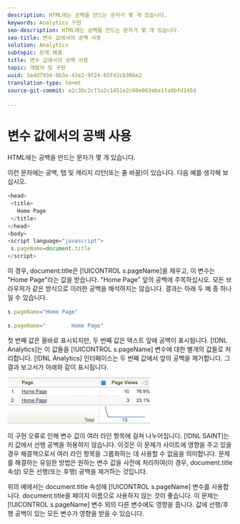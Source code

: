 ```yaml
---
description: HTML에는 공백을 만드는 문자가 몇 개 있습니다.
keywords: Analytics 구현
seo-description: HTML에는 공백을 만드는 문자가 몇 개 있습니다.
seo-title: 변수 값에서의 공백 사용
solution: Analytics
subtopic: 문제 해결
title: 변수 값에서의 공백 사용
topic: 개발자 및 구현
uuid: 1edd7934-9b3e-43e2-9f24-65f42cb306e2
translation-type: tm+mt
source-git-commit: a2c38c2cf3a2c1451e2c60e003ebe1fa9bfd145d

---
```



# 변수 값에서의 공백 사용

HTML에는 공백을 만드는 문자가 몇 개 있습니다.

이런 문자에는 공백, 탭 및 캐리지 리턴(또는 줄 바꿈)이 있습니다. 다음 예를 생각해 보십시오.

```js
<head> 
 <title> 
   Home Page 
 </title> 
</head> 
<body> 
<script language="javascript"> 
 s.pageName=document.title 
</script> 
```

이 경우, document.title은 [!UICONTROL s.pageName]을 채우고, 이 변수는 "Home Page"라는 값을 받습니다. "Home Page" 앞의 공백에 주목하십시오. 모든 브라우저가 같은 방식으로 이러한 공백을 해석하지는 않습니다. 결과는 아래 두 예 중 하나일 수 있습니다.

```js
s.pageName="Home Page"
```

```js
s.pageName="        Home Page"
```

첫 번째 값은 올바로 표시되지만, 두 번째 값은 텍스트 앞에 공백이 표시됩니다. [!DNL Analytics]는 이 값들을 [!UICONTROL s.pageName] 변수에 대한 별개의 값들로 처리합니다. [!DNL Analytics] 인터페이스는 두 번째 값에서 앞의 공백을 제거합니다. 그 결과 보고서가 아래와 같이 표시됩니다.

![](assets/white_space.jpg)

이 구현 오류로 인해 변수 값이 여러 라인 항목에 걸쳐 나누어집니다. [!DNL SAINT]는 키 값에서 선행 공백을 허용하지 않습니다. 이것은 이 문제가 사이트에 영향을 주고 있을 경우 해결책으로서 여러 라인 항목을 그룹화하는 데 사용할 수 없음을 의미합니다. 문제를 해결하는 유일한 방법은 원하는 변수 값을 사전에 처리하여(이 경우, document.title 속성) 모든 선행(또는 후행) 공백을 제거하는 것입니다.

위의 예에서는 document.title 속성에 [!UICONTROL s.pageName] 변수를 사용합니다. document.title을 페이지 이름으로 사용하지 않는 것이 좋습니다. 이 문제는 [!UICONTROL s.pageName] 변수 외의 다른 변수에도 영향을 줍니다. 값에 선행/후행 공백이 있는 모든 변수가 영향을 받을 수 있습니다.
